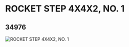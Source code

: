 # ROCKET STEP 4X4X2, NO. 1
## 34976
![ROCKET STEP 4X4X2, NO. 1](https://lc-www-live-s.legocdn.com/media/bricks/5/2/6199823.jpg)
